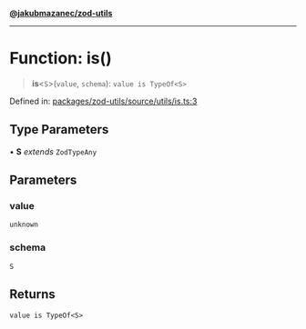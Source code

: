 [**@jakubmazanec/zod-utils**](../README.md)

---

# Function: is()

> **is**\<`S`\>(`value`, `schema`): `value is TypeOf<S>`

Defined in:
[packages/zod-utils/source/utils/is.ts:3](https://github.com/jakubmazanec/tools/blob/0373298af23ca7b778987184cd6fcccd21ae54be/packages/zod-utils/source/utils/is.ts#L3)

## Type Parameters

• **S** _extends_ `ZodTypeAny`

## Parameters

### value

`unknown`

### schema

`S`

## Returns

`value is TypeOf<S>`
